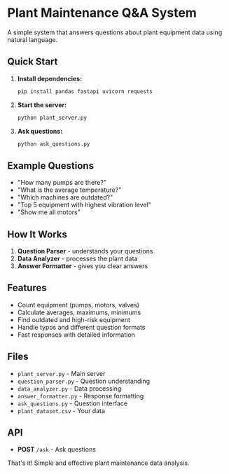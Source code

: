 # Plant Maintenance Q&A System

A simple system that answers questions about plant equipment data using natural language.

## Quick Start

1. **Install dependencies:**
   ```bash
   pip install pandas fastapi uvicorn requests
   ```

2. **Start the server:**
   ```bash
   python plant_server.py
   ```

3. **Ask questions:**
   ```bash
   python ask_questions.py
   ```

## Example Questions

- "How many pumps are there?"
- "What is the average temperature?"
- "Which machines are outdated?"
- "Top 5 equipment with highest vibration level"
- "Show me all motors"

## How It Works

1. **Question Parser** - understands your questions
2. **Data Analyzer** - processes the plant data
3. **Answer Formatter** - gives you clear answers

## Features

- Count equipment (pumps, motors, valves)
- Calculate averages, maximums, minimums
- Find outdated and high-risk equipment
- Handle typos and different question formats
- Fast responses with detailed information

## Files

- `plant_server.py` - Main server
- `question_parser.py` - Question understanding
- `data_analyzer.py` - Data processing
- `answer_formatter.py` - Response formatting
- `ask_questions.py` - Question interface
- `plant_dataset.csv` - Your data

## API

- **POST** `/ask` - Ask questions

That's it! Simple and effective plant maintenance data analysis.
